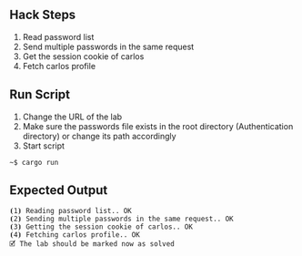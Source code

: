 ## Hack Steps

1. Read password list
2. Send multiple passwords in the same request
3. Get the session cookie of carlos
4. Fetch carlos profile

## Run Script

1. Change the URL of the lab
2. Make sure the passwords file exists in the root directory (Authentication directory) or change its path accordingly
3. Start script

```
~$ cargo run
```

## Expected Output

```
⦗1⦘ Reading password list.. OK
⦗2⦘ Sending multiple passwords in the same request.. OK
⦗3⦘ Getting the session cookie of carlos.. OK
⦗4⦘ Fetching carlos profile.. OK
🗹 The lab should be marked now as solved
```

